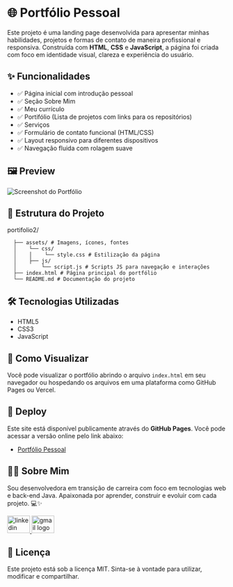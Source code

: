 # 🌐 Portfólio Pessoal

Este projeto é uma landing page desenvolvida para apresentar minhas habilidades, projetos e formas de contato de maneira profissional e responsiva. Construída com **HTML**, **CSS** e **JavaScript**, a página foi criada com foco em identidade visual, clareza e experiência do usuário.

## ✨ Funcionalidades

- ✅ Página inicial com introdução pessoal
- ✅ Seção Sobre Mim
- ✅ Meu currículo
- ✅ Portifólio (Lista de projetos com links para os repositórios)
- ✅ Serviços 
- ✅ Formulário de contato funcional (HTML/CSS)
- ✅ Layout responsivo para diferentes dispositivos
- ✅ Navegação fluida com rolagem suave

## 🖼️ Preview

![Screenshot do Portfólio](https://ik.imagekit.io/mix7flwol/Captura%20de%20tela%202025-06-30%20192536.png?updatedAt=1751322439224) <!-- substitua pelo nome real da imagem ou insira uma do projeto -->

## 📁 Estrutura do Projeto

portifolio2/
```
  ├── assets/ # Imagens, ícones, fontes
  │    └── css/
  │    │    └── style.css # Estilização da página
  │    ├── js/
  │        └── script.js # Scripts JS para navegação e interações
  ├── index.html # Página principal do portfólio
  └── README.md # Documentação do projeto
```

## 🛠️ Tecnologias Utilizadas

- HTML5
- CSS3
- JavaScript

## 🚀 Como Visualizar

Você pode visualizar o portfólio abrindo o arquivo `index.html` em seu navegador ou hospedando os arquivos em uma plataforma como GitHub Pages ou Vercel.

## 📌 Deploy

Este site está disponível publicamente através do **GitHub Pages**. Você pode acessar a versão online pelo link abaixo:

- [Portfólio Pessoal](https://scaglia-aylla1.github.io/portifolio2/)

## 🙋‍♀️ Sobre Mim

Sou desenvolvedora em transição de carreira com foco em tecnologias web e back-end Java. Apaixonada por aprender, construir e evoluir com cada projeto. 💻✨

<div align="left">
  <a href="https://www.linkedin.com/in/aylla-scaglia/" target="_blank">
    <img src="https://raw.githubusercontent.com/maurodesouza/profile-readme-generator/master/src/assets/icons/social/linkedin/default.svg" width="52" height="40" alt="linkedin logo"  />
  </a>
  <a href="mailto:aylla@scaglia.com.br" target="_blank">
    <img src="https://raw.githubusercontent.com/maurodesouza/profile-readme-generator/master/src/assets/icons/social/gmail/default.svg" width="52" height="40" alt="gmail logo"  />
  </a>
</div>

## 📝 Licença

Este projeto está sob a licença MIT. Sinta-se à vontade para utilizar, modificar e compartilhar.

